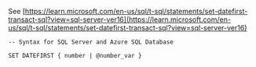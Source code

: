 See [https://learn.microsoft.com/en-us/sql/t-sql/statements/set-datefirst-transact-sql?view=sql-server-ver16](https://learn.microsoft.com/en-us/sql/t-sql/statements/set-datefirst-transact-sql?view=sql-server-ver16)
```
-- Syntax for SQL Server and Azure SQL Database  
  
SET DATEFIRST { number | @number_var }
```
